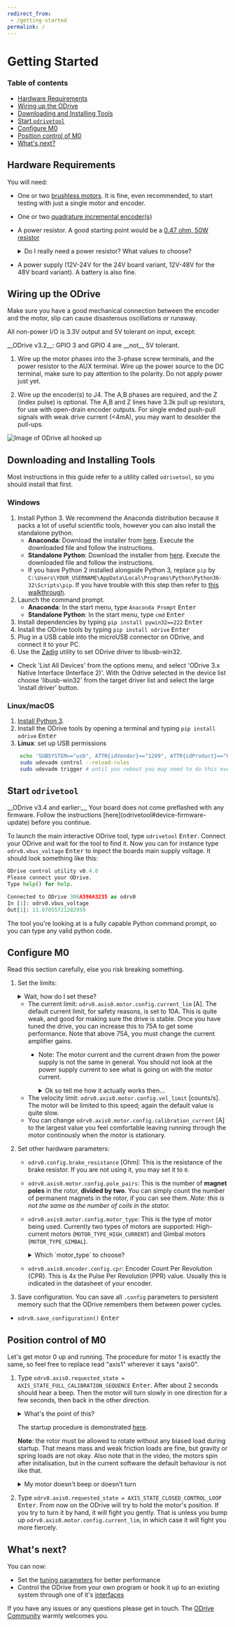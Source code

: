 ```yaml
---
redirect_from:
 - /getting-started
permalink: /
---
```


# Getting Started

### Table of contents

<!-- MarkdownTOC depth=2 autolink=true bracket=round -->

- [Hardware Requirements](#hardware-requirements)
- [Wiring up the ODrive](#wiring-up-the-odrive)
- [Downloading and Installing Tools](#downloading-and-installing-tools)
- [Start `odrivetool`](#start-odrivetool)
- [Configure M0](#configure-m0)
- [Position control of M0](#position-control-of-m0)
- [What's next?](#whats-next)

<!-- /MarkdownTOC -->

## Hardware Requirements

You will need:

* One or two [brushless motors](https://docs.google.com/spreadsheets/d/12vzz7XVEK6YNIOqH0jAz51F5VUpc-lJEs3mmkWP1H4Y). It is fine, even recommended, to start testing with just a single motor and encoder.
* One or two [quadrature incremental encoder(s)](encoders)
* A power resistor. A good starting point would be a [0.47 ohm, 50W resistor](https://www.digikey.com/product-detail/en/te-connectivity-passive-product/HSA50R47J/A102181-ND/2056131)

  <details><summary markdown="span">Do I really need a power resistor? What values to choose?</summary><div markdown="block">

  If you don't have a brake resistor, the ODrive will pump excess power back into the power supply during deceleration to achieve the desired deceleration torque. If your power supply doesn't eat that power (which it won't if it's not a battery), the bus voltage will inevitebly rise. If you're unlucky this will break the power supply.
  At some point, the ODrive's overvoltage protection will trip, after which both motors will be allowed to spin freely. Depending on your machine, this may or may not be a problem.

  The power resistor values you need depends on your motor setup, and peak/average deceleration power.

  To be on the safe side, think about what speed and current limits you want to set for the motor.

  When braking at max speed and with maximum motor current, the power that is dissipated in the power resistor can be calulated as: `P_brake = V_emf * I_motor` where `V_emf = motor_rpm / motor_kv`.

  </div></details>

* A power supply (12V-24V for the 24V board variant, 12V-48V for the 48V board variant). A battery is also fine.

## Wiring up the ODrive

<div class="alert">
Make sure you have a good mechanical connection between the encoder and the motor, slip can cause disasterous oscillations or runaway.
</div>

All non-power I/O is 3.3V output and 5V tolerant on input, except:
<div class="alert" markdown="span"> __ODrive v3.2__: GPIO 3 and GPIO 4 are __not__ 5V tolerant.</div>

1. Wire up the motor phases into the 3-phase screw terminals, and the power resistor to the AUX terminal. Wire up the power source to the DC terminal, make sure to pay attention to the polarity. Do not apply power just yet.

2. Wire up the encoder(s) to J4. The A,B phases are required, and the Z (index pulse) is optional. The A,B and Z lines have 3.3k pull up resistors, for use with open-drain encoder outputs. For single ended push-pull signals with weak drive current (\<4mA), you may want to desolder the pull-ups.

![Image of ODrive all hooked up](https://docs.google.com/drawings/d/e/2PACX-1vTCD0P40Cd-wvD7Fl8UYEaxp3_UL81oI4qUVqrrCJPi6tkJeSs2rsffIXQRpdu6rNZs6-2mRKKYtILG/pub?w=1716&h=1281)

## Downloading and Installing Tools

Most instructions in this guide refer to a utility called `odrivetool`, so you should install that first.

### Windows

1. Install Python 3. We recommend the Anaconda distribution because it packs a lot of useful scientific tools, however you can also install the standalone python.
   * __Anaconda__: Download the installer from [here](https://www.anaconda.com/download/#windows). Execute the downloaded file and follow the instructions.
   * __Standalone Python__: Download the installer from [here](https://www.python.org/downloads/). Execute the downloaded file and follow the instructions.
   * If you have Python 2 installed alongside Python 3, replace `pip` by `C:\Users\YOUR_USERNAME\AppData\Local\Programs\Python\Python36-32\Scripts\pip`. If you have trouble with this step then refer to [this walkthrough](https://www.youtube.com/watch?v=jnpC_Ib_lbc).
2. Launch the command prompt.
   * __Anaconda__: In the start menu, type `Anaconda Prompt` <kbd>Enter</kbd>
   * __Standalone Python__: In the start menu, type `cmd` <kbd>Enter</kbd>
3. Install dependencies by typing `pip install pywin32==222` <kbd>Enter</kbd>
3. Install the ODrive tools by typing `pip install odrive` <kbd>Enter</kbd>
4. Plug in a USB cable into the microUSB connector on ODrive, and connect it to your PC.
5. Use the [Zadig](http://zadig.akeo.ie/) utility to set ODrive driver to libusb-win32. 
  * Check 'List All Devices' from the options menu, and select 'ODrive 3.x Native Interface (Interface 2)'. With the Odrive selected in the device list choose 'libusb-win32' from the target driver list and select the large 'install driver' button.


### Linux/macOS

1. [Install Python 3](https://www.python.org/downloads/).
2. Install the ODrive tools by opening a terminal and typing `pip install odrive` <kbd>Enter</kbd>
3. __Linux__: set up USB permissions
```bash
    echo 'SUBSYSTEM=="usb", ATTR{idVendor}=="1209", ATTR{idProduct}=="0d[0-9][0-9]", MODE="0666"' | sudo tee /etc/udev/rules.d/50-odrive.rules
    sudo udevadm control --reload-rules
    sudo udevadm trigger # until you reboot you may need to do this everytime you reset the ODrive
```

## Start `odrivetool`

<div class="note" markdown="span">__ODrive v3.4 and earlier:__ Your board does not come preflashed with any firmware. Follow the instructions [here](odrivetool#device-firmware-update) before you continue.</div>

To launch the main interactive ODrive tool, type `odrivetool` <kbd>Enter</kbd>. Connect your ODrive and wait for the tool to find it. Now you can for instance type `odrv0.vbus_voltage` <kbd>Enter</kbd> to inpect the boards main supply voltage.
It should look something like this:

```python
ODrive control utility v0.4.0
Please connect your ODrive.
Type help() for help.

Connected to ODrive 306A396A3235 as odrv0
In [1]: odrv0.vbus_voltage
Out[1]: 11.97055721282959
```

The tool you're looking at is a fully capable Python command prompt, so you can type any valid python code.

## Configure M0

<div class="alert">Read this section carefully, else you risk breaking something.</div>

1. Set the limits:

   <details><summary markdown="span">Wait, how do I set these?</summary><div markdown="block">

   In the previous step we started `odrivetool`. In there, you can assign variables directly by name.

   For instance, to set the current limit of M0 to 10A you would type: `odrv0.axis0.motor.config.current_lim = 10` <kbd>Enter</kbd>

   </div></details>

   * The current limit: `odrv0.axis0.motor.config.current_lim` [A]. The default current limit, for safety reasons, is set to 10A. This is quite weak, and good for making sure the drive is stable. Once you have tuned the drive, you can increase this to 75A to get some performance. Note that above 75A, you must change the current amplifier gains.
     * Note: The motor current and the current drawn from the power supply is not the same in general. You should not look at the power supply current to see what is going on with the motor current.
       <details><summary markdown="span">Ok so tell me how it actually works then...</summary><div markdown="block">
       The current in the motor is only connected to the current in the power supply _sometimes_ and other times it just cycles out of one phase and back in the other. This is what the modulation magnitude is (sometimes people call this duty cycle, but that's a bit confusing because we use SVM not straight PWM). When the modulation magnitude is 0, the average voltage seen across the motor phases is 0, and the motor current is never connected to the power supply. When the magnitude is 100%, it is always connected, and at 50% it's connected half the time, and cycled in just the motor half the time.

       The largest effect on modulation magnitude is speed. There are other smaller factors, but in general: if the motor is still it's not unreasonable to have 50A in the motor from 5A on the power supply. When the motor is spinning close to top speed, the power supply current and the motor current will be somewhat close to each other.
       </div></details>
   * The velocity limit: `odrv0.axis0.motor.config.vel_limit` [counts/s]. The motor will be limited to this speed; again the default value is quite slow.
   * You can change `odrv0.axis0.motor.config.calibration_current` [A] to the largest value you feel comfortable leaving running through the motor continously when the motor is stationary.

2. Set other hardware parameters:

   * `odrv0.config.brake_resistance` [Ohm]: This is the resistance of the brake resistor. If you are not using it, you may set it to `0`.
   * `odrv0.axis0.motor.config.pole_pairs`: This is the number of **magnet poles** in the rotor, **divided by two**. You can simply count the number of permanent magnets in the rotor, if you can see them. _Note: this is not the same as the number of coils in the stator._
   * `odrv0.axis0.motor.config.motor_type`: This is the type of motor being used. Currently two types of motors are supported: High-current motors (`MOTOR_TYPE_HIGH_CURRENT`) and Gimbal motors (`MOTOR_TYPE_GIMBAL`).
  
     <details><summary markdown="span">Which `motor_type` to choose?</summary><div markdown="block">

     If you're using a regular hobby brushless motor like [this](https://hobbyking.com/en_us/turnigy-aerodrive-sk3-5065-236kv-brushless-outrunner-motor.html) one, you should set `motor_mode` to `MOTOR_TYPE_HIGH_CURRENT`. For low-current gimbal motors like [this](https://hobbyking.com/en_us/turnigy-hd-5208-brushless-gimbal-motor-bldc.html) one, you should choose `MOTOR_TYPE_GIMBAL`. Do not use `MOTOR_TYPE_GIMBAL` on a motor that is not a gimbal motor, as it may overheat the motor or the ODrive.

     **Further detail:**
     If 100's of mA of current noise is "small" for you, you can choose `MOTOR_TYPE_HIGH_CURRENT`.
     If 100's of mA of current noise is "large" for you, and you do not intend to spin the motor very fast (omega * L << R), and the motor is fairly large resistance (1 ohm or larger), you can chose `MOTOR_TYPE_GIMBAL`.
     If 100's of mA current noise is "large" for you, _and_ you intend to spin the motor fast, then you need to replace the shunt resistors on the ODrive.

     </div></details>

   * `odrv0.axis0.encoder.config.cpr`: Encoder Count Per Revolution (CPR). This is 4x the Pulse Per Revolution (PPR) value. Usually this is indicated in the datasheet of your encoder.

3. Save configuration. You can save all `.config` parameters to persistent memory such that the ODrive remembers them between power cycles.
* `odrv0.save_configuration()` <kbd>Enter</kbd>

## Position control of M0

Let's get motor 0 up and running. The procedure for motor 1 is exactly the same, so feel free to replace read "axis1" wherever it says "axis0".

1. Type `odrv0.axis0.requested_state = AXIS_STATE_FULL_CALIBRATION_SEQUENCE` <kbd>Enter</kbd>. After about 2 seconds should hear a beep. Then the motor will turn slowly in one direction for a few seconds, then back in the other direction.

   <details><summary markdown="span">What's the point of this?</summary><div markdown="block">
   This procedure first measures your motor's electrical properties (namely phase resistance and phase inductance) and then the offset between the motor's electrical phase and the encoder position.

   </div></details>

   The startup procedure is demonstrated [here](https://www.youtube.com/watch?v=VCX1bA2xnuY).

   **Note**: the rotor must be allowed to rotate without any biased load during startup. That means mass and weak friction loads are fine, but gravity or spring loads are not okay. Also note that in the video, the motors spin after initalisation, but in the current software the default behaviour is not like that.

   <details><summary markdown="span">My motor doesn't beep or doesn't turn</summary><div markdown="block">

   Make sure the motor wires are connected firmly. Check the value of `odrv0.axis0.error` and then refer to the [error code documentation](troubleshooting.md#error-codes) for details.

   Once you have understood the error and fixed its cause, you may clear the error state (`odrv0.axis0.error = 0` <kbd>Enter</kbd>) and retry. You may also need to clear the error state of other subcomponents (e.g. `odrv0.axis0.motor.error`).

   </div></details>

<!--1. Type `odrv0.axis0.motor.config.pre_calibrated = True` <kbd>Enter</kbd> and then `odrv0.save_configuration()` <kbd>Enter</kbd>. This will save all the configuration and calibration you just did so the next time you start the device it's already ready to go. Except for one thing: you need to run the encoder offset calibration after every power cycle. -->
2. Type `odrv0.axis0.requested_state = AXIS_STATE_CLOSED_CONTROL_LOOP` <kbd>Enter</kbd>. From now on the ODrive will try to hold the motor's position. If you try to turn it by hand, it will fight you gently. That is unless you bump up `odrv0.axis0.motor.config.current_lim`, in which case it will fight you more fiercely.

## What's next?

You can now:

 * Set the [tuning parameters](commands#tuning-parameters) for better performance
 * Control the ODrive from your own program or hook it up to an existing system through one of it's [interfaces](interfaces)

If you have any issues or any questions please get in touch. The [ODrive Community](https://discourse.odriverobotics.com/) warmly welcomes you.
